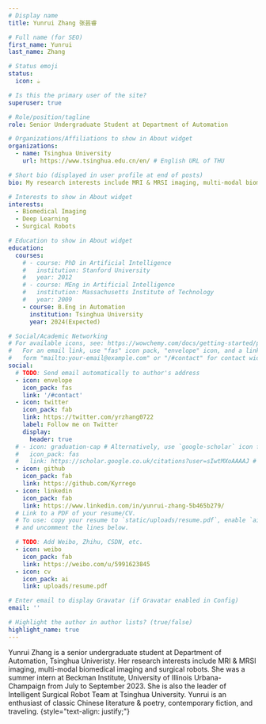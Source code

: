 ```yaml
---
# Display name
title: Yunrui Zhang 张芸睿

# Full name (for SEO)
first_name: Yunrui
last_name: Zhang

# Status emoji
status:
  icon: ☕️

# Is this the primary user of the site?
superuser: true

# Role/position/tagline
role: Senior Undergraduate Student at Department of Automation

# Organizations/Affiliations to show in About widget
organizations:
  - name: Tsinghua University
    url: https://www.tsinghua.edu.cn/en/ # English URL of THU

# Short bio (displayed in user profile at end of posts)
bio: My research interests include MRI & MRSI imaging, multi-modal biomedical imaging and surgical robots.

# Interests to show in About widget
interests:
  - Biomedical Imaging
  - Deep Learning
  - Surgical Robots

# Education to show in About widget
education:
  courses:
    # - course: PhD in Artificial Intelligence
    #   institution: Stanford University
    #   year: 2012
    # - course: MEng in Artificial Intelligence
    #   institution: Massachusetts Institute of Technology
    #   year: 2009
    - course: B.Eng in Automation
      institution: Tsinghua University
      year: 2024(Expected)

# Social/Academic Networking
# For available icons, see: https://wowchemy.com/docs/getting-started/page-builder/#icons
#   For an email link, use "fas" icon pack, "envelope" icon, and a link in the
#   form "mailto:your-email@example.com" or "/#contact" for contact widget.
social:
  # TODO: Send email automatically to author's address
  - icon: envelope
    icon_pack: fas
    link: '/#contact'
  - icon: twitter
    icon_pack: fab
    link: https://twitter.com/yrzhang0722
    label: Follow me on Twitter
    display:
      header: true
  # - icon: graduation-cap # Alternatively, use `google-scholar` icon from `ai` icon pack
  #   icon_pack: fas
  #   link: https://scholar.google.co.uk/citations?user=sIwtMXoAAAAJ # 09/18/23: Don't have a google scholar page yet:)
  - icon: github
    icon_pack: fab
    link: https://github.com/Kyrrego
  - icon: linkedin
    icon_pack: fab
    link: https://www.linkedin.com/in/yunrui-zhang-5b465b279/
  # Link to a PDF of your resume/CV.
  # To use: copy your resume to `static/uploads/resume.pdf`, enable `ai` icons in `params.yaml`,
  # and uncomment the lines below.

  # TODO: Add Weibo, Zhihu, CSDN, etc.
  - icon: weibo
    icon_pack: fab
    link: https://weibo.com/u/5991623845
  - icon: cv
    icon_pack: ai
    link: uploads/resume.pdf

# Enter email to display Gravatar (if Gravatar enabled in Config)
email: ''

# Highlight the author in author lists? (true/false)
highlight_name: true
---
```


Yunrui Zhang is a senior undergraduate student at Department of Automation, Tsinghua Univeristy. Her research interests include MRI & MRSI imaging, multi-modal biomedical imaging and surgical robots. She was a summer intern at Beckman Institute, University of Illinois Urbana-Champaign from July to September 2023. She is also the leader of Intelligent Surgical Robot Team at Tsinghua University. Yunrui is an enthusiast of classic Chinese literature & poetry, contemporary fiction, and traveling.
{style="text-align: justify;"}
